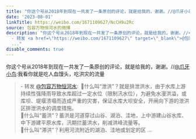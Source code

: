 ```yaml
---
title: "你这个号从2018年到现在一共发了一条原创的评论，就是给我的，谢谢。//@爪牙小鸟:我看你就是吃人血馒头，吃洪灾的流量 - 转发 @包容万物恒河水:&ensp;\U0001F53A什么叫..."
date: '2023-08-01'
linkTitle: https://weibo.com/1671109627/NcCH9u2Rc
source: 包容万物恒河水的微博
description: "你这个号从2018年到现在一共发了一条原创的评论，就是给我的，谢谢。//<a href=\"https://weibo.com/n/%E7%88%AA%E7%89%99%E5%B0%8F%E9%B8%9F\">@爪牙小鸟</a>:我看你就是吃人血馒头，吃洪灾的流量<br><blockquote>
  - 转发 <a href=\"https://weibo.com/1671109627\" target=\"_blank\">@包容万物恒河水</a>: \U0001F53A什么叫“泄洪”？就是排泄洪水，由于水库上游持续性强降雨导致水库超过一定水位（限制汛水位），为避免水漫洪溢，或库坝、堤堰溃塌而造成严重的灾害，保证水库大坝安全，开闸向下游的泄洪区排泄洪水的调度措施。<br>\U0001F53A什么叫“蓄洪”？蓄洪是河道穿过山谷、湖泊、洼地，上中游建山谷水库、中下游建平原水库，汛期拦蓄洪水，削减洪峰流量等。<br>\U0001F53A什么叫“滞洪”？利用河流附近的湖泊、洼地或划定的区
  ..."
disable_comments: true
---
```

你这个号从2018年到现在一共发了一条原创的评论，就是给我的，谢谢。//<a href="https://weibo.com/n/%E7%88%AA%E7%89%99%E5%B0%8F%E9%B8%9F">@爪牙小鸟</a>:我看你就是吃人血馒头，吃洪灾的流量<br><blockquote> - 转发 <a href="https://weibo.com/1671109627" target="_blank">@包容万物恒河水</a>: 🔺什么叫“泄洪”？就是排泄洪水，由于水库上游持续性强降雨导致水库超过一定水位（限制汛水位），为避免水漫洪溢，或库坝、堤堰溃塌而造成严重的灾害，保证水库大坝安全，开闸向下游的泄洪区排泄洪水的调度措施。<br>🔺什么叫“蓄洪”？蓄洪是河道穿过山谷、湖泊、洼地，上中游建山谷水库、中下游建平原水库，汛期拦蓄洪水，削减洪峰流量等。<br>🔺什么叫“滞洪”？利用河流附近的湖泊、洼地或划定的区 ...